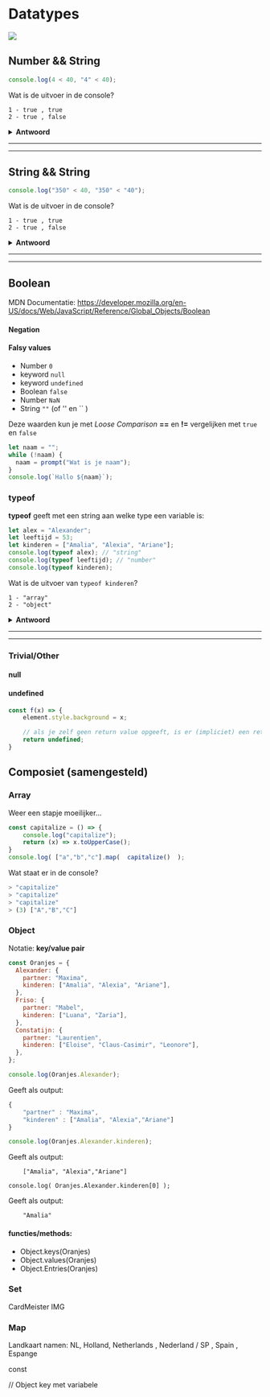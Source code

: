 # Datatypes

![](https://www.tutsmake.com/wp-content/uploads/2020/05/JavaScript-Data-Types-Examples-1.jpeg)


## Number && String

```js
console.log(4 < 40, "4" < 40);
```

Wat is de uitvoer in de console?

```basic
1 - true , true
2 - true , false
```

<details><summary><b>Antwoord</b></summary>

Antwoord: **1**

Bij een vergelijking van een String met een Number, interpreteert JavaScript de String als een Number

</details>

<hr>
<hr>

## String && String

```js
console.log("350" < 40, "350" < "40");
```

Wat is de uitvoer in de console?

```basic
1 - true , true
2 - true , false
```

<details><summary><b>Antwoord</b></summary>

Antwoord: **1**

Bij een vergelijking van een String met een String, vergelijkt JavaScript de Strings op basis van Alfabetisch sorting

Dus `"aac" < "aap"` en `"aaap" < "aap"`

Dus bij `"35" < "40"` houdt de vergelijking op. De "0" wordt niet meegenomen in de (alfabetische) vergelijking.

</details>

<hr>
<hr>

## Boolean

MDN Documentatie: https://developer.mozilla.org/en-US/docs/Web/JavaScript/Reference/Global_Objects/Boolean

#### Negation


#### Falsy values

- Number `0`
- keyword `null`
- keyword `undefined`
- Boolean `false`
- Number `NaN`
- String `""` (of '' en `` )

Deze waarden kun je met _Loose Comparison_ **==** en **!=** vergelijken met `true` en `false`

```js
let naam = "";
while (!naam) {
  naam = prompt("Wat is je naam");
}
console.log(`Hallo ${naam}`);
```

### typeof

**typeof** geeft met een string aan welke type een variable is:

```js
let alex = "Alexander";
let leeftijd = 53;
let kinderen = ["Amalia", "Alexia", "Ariane"];
console.log(typeof alex); // "string"
console.log(typeof leeftijd); // "number"
console.log(typeof kinderen);
```

Wat is de uitvoer van `typeof kinderen`?

```basic
1 - "array"
2 - "object"
```

<details><summary><b>Antwoord</b></summary>

Antwoord: **2**

**Alle complexed** datatypes zijn 'object' in JavaScript.

Een Array check is:

```javascript
const isArray = (x) => Array.isArray(x);

let kinderen = ["Amalia", "Alexia", "Ariane"];
console.log( isArray(kinderen) )
```

</details>

<hr>
<hr>

### Trivial/Other

#### null

#### undefined

```javascript
const f(x) => {
    element.style.background = x;

    // als je zelf geen return value opgeeft, is er (impliciet) een return undefined
    return undefined;
}
```

## Composiet (samengesteld)

### Array

Weer een stapje moeilijker...

```javascript
const capitalize = () => {
    console.log("capitalize");
    return (x) => x.toUpperCase();
}
console.log( ["a","b","c"].map(  capitalize()  );
```

Wat staat er in de console?

```javascript
> "capitalize"
> "capitalize"
> "capitalize"
> (3) ["A","B","C"]
```

### Object

Notatie: **key/value pair**

```javascript
const Oranjes = {
  Alexander: {
    partner: "Maxima",
    kinderen: ["Amalia", "Alexia", "Ariane"],
  },
  Friso: {
    partner: "Mabel",
    kinderen: ["Luana", "Zaria"],
  },
  Constatijn: {
    partner: "Laurentien",
    kinderen: ["Eloise", "Claus-Casimir", "Leonore"],
  },
};
```

```javascript
console.log(Oranjes.Alexander);
```

Geeft als output:

```javascript
{
    "partner" : "Maxima",
    "kinderen" : ["Amalia", "Alexia","Ariane"]
}
```

```javascript
console.log(Oranjes.Alexander.kinderen);
```

Geeft als output:

```
    ["Amalia", "Alexia","Ariane"]
```

```
console.log( Oranjes.Alexander.kinderen[0] );
```

Geeft als output:

```
    "Amalia"
```

#### functies/methods:

- Object.keys(Oranjes)
- Object.values(Oranjes)
- Object.Entries(Oranjes)

### Set

CardMeister IMG

### Map

Landkaart namen: NL, Holland, Netherlands , Nederland / SP , Spain , Espange

const

// Object key met variabele
